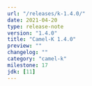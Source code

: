 ```yaml
---
url: "/releases/k-1.4.0/"
date: 2021-04-20
type: release-note
version: "1.4.0"
title: "Camel-K 1.4.0"
preview: ""
changelog: ""
category: "camel-k"
milestone: 17
jdk: [11]
---
```

